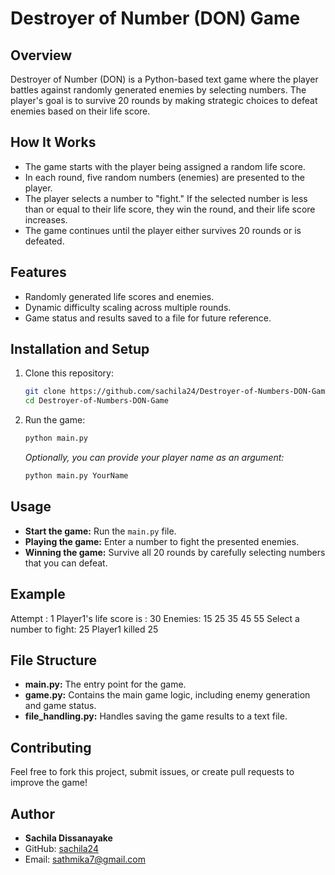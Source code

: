 # Destroyer of Number (DON) Game

## Overview
Destroyer of Number (DON) is a Python-based text game where the player battles against randomly generated enemies by selecting numbers. The player's goal is to survive 20 rounds by making strategic choices to defeat enemies based on their life score.

## How It Works
- The game starts with the player being assigned a random life score.
- In each round, five random numbers (enemies) are presented to the player.
- The player selects a number to "fight." If the selected number is less than or equal to their life score, they win the round, and their life score increases.
- The game continues until the player either survives 20 rounds or is defeated.

## Features
- Randomly generated life scores and enemies.
- Dynamic difficulty scaling across multiple rounds.
- Game status and results saved to a file for future reference.

## Installation and Setup
1. Clone this repository:
    ```bash
    git clone https://github.com/sachila24/Destroyer-of-Numbers-DON-Game.git
    cd Destroyer-of-Numbers-DON-Game
    ```
2. Run the game:
    ```bash
    python main.py
    ```
    *Optionally, you can provide your player name as an argument:*
    ```bash
    python main.py YourName
    ```

## Usage
- **Start the game:** Run the `main.py` file.
- **Playing the game:** Enter a number to fight the presented enemies.
- **Winning the game:** Survive all 20 rounds by carefully selecting numbers that you can defeat.

## Example
Attempt : 1
Player1's life score is : 30
Enemies: 15 25 35 45 55
Select a number to fight: 25
Player1 killed 25


## File Structure
- **main.py:** The entry point for the game.
- **game.py:** Contains the main game logic, including enemy generation and game status.
- **file_handling.py:** Handles saving the game results to a text file.

## Contributing
Feel free to fork this project, submit issues, or create pull requests to improve the game!

## Author
- **Sachila Dissanayake**
- GitHub: [sachila24](https://github.com/sachila24)
- Email: sathmika7@gmail.com
